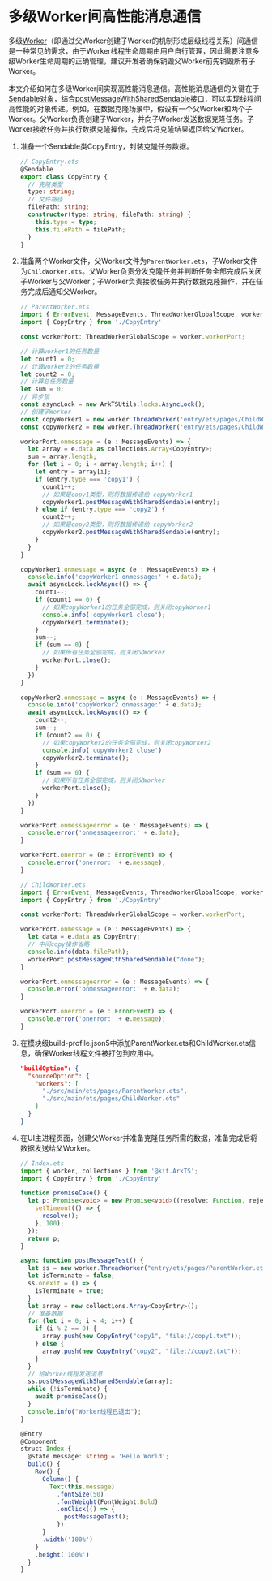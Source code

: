 # 多级Worker间高性能消息通信
<!--Kit: ArkTS-->
<!--Subsystem: CommonLibrary-->
<!--Owner: @lijiamin2025-->
<!--SE: @weng-changcheng-->
<!--TSE: @kirl75; @zsw_zhushiwei-->

多级[Worker](worker-introduction.md)（即通过父Worker创建子Worker的机制形成层级线程关系）间通信是一种常见的需求，由于Worker线程生命周期由用户自行管理，因此需要注意多级Worker生命周期的正确管理，建议开发者确保销毁父Worker前先销毁所有子Worker。

本文介绍如何在多级Worker间实现高性能消息通信。高性能消息通信的关键在于[Sendable对象](arkts-sendable.md)，结合[postMessageWithSharedSendable接口](../reference/apis-arkts/js-apis-worker.md#postmessagewithsharedsendable12)，可以实现线程间高性能的对象传递。例如，在数据克隆场景中，假设有一个父Worker和两个子Worker。父Worker负责创建子Worker，并向子Worker发送数据克隆任务。子Worker接收任务并执行数据克隆操作，完成后将克隆结果返回给父Worker。

1. 准备一个Sendable类CopyEntry，封装克隆任务数据。
   
   ```ts
   // CopyEntry.ets
   @Sendable
   export class CopyEntry {
     // 克隆类型
     type: string;
     // 文件路径
     filePath: string;
     constructor(type: string, filePath: string) {
       this.type = type;
       this.filePath = filePath;
     }
   }
   ```

2. 准备两个Worker文件，父Worker文件为`ParentWorker.ets`，子Worker文件为`ChildWorker.ets`。父Worker负责分发克隆任务并判断任务全部完成后关闭子Worker与父Worker；子Worker负责接收任务并执行数据克隆操作，并在任务完成后通知父Worker。
  
   ```ts
   // ParentWorker.ets
   import { ErrorEvent, MessageEvents, ThreadWorkerGlobalScope, worker, collections, ArkTSUtils } from '@kit.ArkTS'
   import { CopyEntry } from './CopyEntry'

   const workerPort: ThreadWorkerGlobalScope = worker.workerPort;

   // 计算worker1的任务数量
   let count1 = 0;
   // 计算worker2的任务数量
   let count2 = 0;
   // 计算总任务数量
   let sum = 0;
   // 异步锁
   const asyncLock = new ArkTSUtils.locks.AsyncLock();
   // 创建子Worker
   const copyWorker1 = new worker.ThreadWorker('entry/ets/pages/ChildWorker.ets');
   const copyWorker2 = new worker.ThreadWorker('entry/ets/pages/ChildWorker.ets');

   workerPort.onmessage = (e : MessageEvents) => {
     let array = e.data as collections.Array<CopyEntry>;
     sum = array.length;
     for (let i = 0; i < array.length; i++) {
       let entry = array[i];
       if (entry.type === 'copy1') {
         count1++;
         // 如果是copy1类型，则将数据传递给 copyWorker1
         copyWorker1.postMessageWithSharedSendable(entry);
       } else if (entry.type === 'copy2') {
         count2++;
         // 如果是copy2类型，则将数据传递给 copyWorker2
         copyWorker2.postMessageWithSharedSendable(entry);
       }
     }
   }

   copyWorker1.onmessage = async (e : MessageEvents) => {
     console.info('copyWorker1 onmessage:' + e.data);
     await asyncLock.lockAsync(() => {
       count1--;
       if (count1 == 0) {
         // 如果copyWorker1的任务全部完成，则关闭copyWorker1
         console.info('copyWorker1 close');
         copyWorker1.terminate();
       }
       sum--;
       if (sum == 0) {
         // 如果所有任务全部完成，则关闭父Worker
         workerPort.close();
       }
     })
   }

   copyWorker2.onmessage = async (e : MessageEvents) => {
     console.info('copyWorker2 onmessage:' + e.data);
     await asyncLock.lockAsync(() => {
       count2--;
       sum--;
       if (count2 == 0) {
         // 如果copyWorker2的任务全部完成，则关闭copyWorker2
         console.info('copyWorker2 close')
         copyWorker2.terminate();
       }
       if (sum == 0) {
         // 如果所有任务全部完成，则关闭父Worker
         workerPort.close();
       }
     })
   }

   workerPort.onmessageerror = (e : MessageEvents) => {
     console.error('onmessageerror:' + e.data);
   }

   workerPort.onerror = (e : ErrorEvent) => {
     console.error('onerror:' + e.message);
   }
   ```
   ```ts
   // ChildWorker.ets
   import { ErrorEvent, MessageEvents, ThreadWorkerGlobalScope, worker} from '@kit.ArkTS'
   import { CopyEntry } from './CopyEntry'

   const workerPort: ThreadWorkerGlobalScope = worker.workerPort;

   workerPort.onmessage = (e : MessageEvents) => {
     let data = e.data as CopyEntry;
     // 中间copy操作省略
     console.info(data.filePath);
     workerPort.postMessageWithSharedSendable("done");
   }

   workerPort.onmessageerror = (e : MessageEvents) => {
     console.error('onmessageerror:' + e.data);
   }

   workerPort.onerror = (e : ErrorEvent) => {
     console.error('onerror:' + e.message);
   }
   ```
3. 在模块级build-profile.json5中添加ParentWorker.ets和ChildWorker.ets信息，确保Worker线程文件被打包到应用中。

   ```json
   "buildOption": {
     "sourceOption": {
       "workers": [
         "./src/main/ets/pages/ParentWorker.ets",
         "./src/main/ets/pages/ChildWorker.ets"
       ]
     }
   }
   ```

4. 在UI主进程页面，创建父Worker并准备克隆任务所需的数据，准备完成后将数据发送给父Worker。

   ```ts
   // Index.ets
   import { worker, collections } from '@kit.ArkTS';
   import { CopyEntry } from './CopyEntry'
   
   function promiseCase() {
     let p: Promise<void> = new Promise<void>((resolve: Function, reject: Function) => {
       setTimeout(() => {
         resolve();
       }, 100);
     });
     return p;
   }

   async function postMessageTest() {
     let ss = new worker.ThreadWorker("entry/ets/pages/ParentWorker.ets");
     let isTerminate = false;
     ss.onexit = () => {
       isTerminate = true;
     }
     let array = new collections.Array<CopyEntry>();
     // 准备数据
     for (let i = 0; i < 4; i++) {
       if (i % 2 == 0) {
         array.push(new CopyEntry("copy1", "file://copy1.txt"));
       } else {
         array.push(new CopyEntry("copy2", "file://copy2.txt"));
       }
     }
     // 给Worker线程发送消息
     ss.postMessageWithSharedSendable(array);
     while (!isTerminate) {
       await promiseCase();
     }
     console.info("Worker线程已退出");
   }

   @Entry
   @Component
   struct Index {
     @State message: string = 'Hello World';
     build() {
       Row() {
         Column() {
           Text(this.message)
             .fontSize(50)
             .fontWeight(FontWeight.Bold)
             .onClick(() => {
               postMessageTest();
             })
         }
         .width('100%')
       }
       .height('100%')
     }
   }
   ```